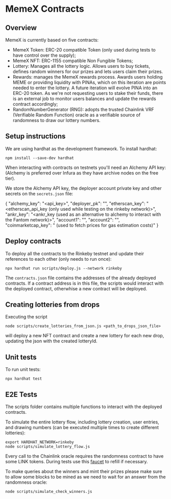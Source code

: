 # MemeX Contracts

## Overview

MemeX is currently based on five contracts:

* MemeX Token: ERC-20 compatible Token (only used during tests to have control over the supply);
* MemeX NFT: ERC-1155 compatible Non Fungible Tokens;
* Lottery: Manages all the lottery logic. Allows users to buy tickets, defines random winners for our prizes and lets users claim their prizes.
* Rewards: manages the MemeX rewards process. Awards users holding MEME or providing liquidity with PINAs, which on this iteration are points needed to enter the lottery. A future iteration will evolve PINA into an ERC-20 token. As we're not requesting users to stake their funds, there is an external job to monitor users balances and update the rewards contract accordingly;
* RandomNumberGenerator (RNG): adopts the trusted Chainlink VRF (Verifiable Random Function) oracle as a verifiable source of randomness to draw our lottery numbers.

## Setup instructions

We are using hardhat as the development framework.
To install hardhat:
```
npm install --save-dev hardhat
```

When interacting with contracts on testnets you'll need an Alchemy API key: (Alchemy is preferred over Infura as they have archive nodes on the free tier).

We store the Alchemy API key, the deployer account private key and other secrets on the `secrets.json` file:

{
    "alchemy_key": "<api_key>",
    "deployer_pk": "<pk>",
    "etherscan_key": "<etherscan_api_key (only used while testing on the rinkeby network)>",
    "ankr_key": "<ankr_key  (used as an alternative to alchemy to interact with the Fantom network)>",
    "account1": "<pk>",
    "account2": "<pk>",
    "coinmarketcap_key": "<coinmarketcap key> (used to fetch prices for gas estimation costs)"
}

## Deploy contracts

To deploy all the contracts to the Rinkeby testnet and update their references to each other (only needs to run once):

`npx hardhat run scripts/deploy.js --network rinkeby`


The `contracts.json` file contains the addresses of the already deployed contracts. If a contract address is in this file, the scripts would interact with the deployed contract, otherwhise a new contract will be deployed.

## Creating lotteries from drops

Executing the script

`node scripts/create_lotteries_from_json.js <path_to_drops_json_file>`

will deploy a new NFT contract and create a new lottery for each new drop, updating the json with the created lotteryId.

## Unit tests

To run unit tests:

`npx hardhat test`

## E2E Tests

The scripts folder contains multiple functions to interact with the deployed contracts. 

To simulate the entire lottery flow, including lottery creation, user entries, and drawing numbers (can be executed multiple times to create different lotteries):

```
export HARDHAT_NETWORK=rinkeby
node scripts/simulate_lottery_flow.js 
```

Every call to the Chainlink oracle requires the randomness contract to have some LINK tokens. During tests use this [faucet](https://rinkeby.chain.link/) to refill if necessary.

To make queries about the winners and mint their prizes please make sure to allow some blocks to be mined as we need to wait for an answer from the randomness oracle:

`node scripts/simulate_check_winners.js`
